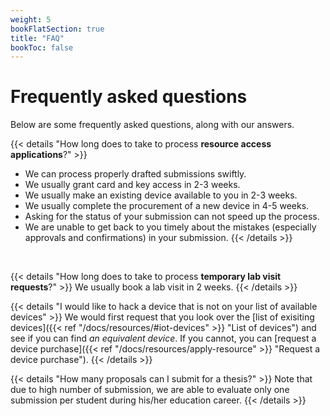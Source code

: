 ```yaml
---
weight: 5
bookFlatSection: true
title: "FAQ"
bookToc: false
---
```


# Frequently asked questions

Below are some frequently asked questions, along with our answers.

{{< details "How long does to take to process **resource access applications**?" >}}
<!-- **It depends.** We generally process proposals in four weeks. This can however change depending on the completeness of your proposal and the time of year. By following our [proposal template]({{< ref "/docs/thesis#submit-your-proposal" >}} "Proposal template") diligently you help us process your proposal quickly. -->
- We can process properly drafted submissions swiftly.
- We usually grant card and key access in 2-3 weeks.
- We usually make an existing device available to you in 2-3 weeks.
- We usually complete the procurement of a new device in 4-5 weeks.
- Asking for the status of your submission can not speed up the process.
- We are unable to get back to you timely about the mistakes (especially approvals and confirmations) in your submission.
{{< /details >}}
<br>

<!--
{{< details "How long does to take to process **thesis applications**?" >}}
{{< /details >}}
<br>
-->

{{< details "How long does to take to process **temporary lab visit requests**?" >}}
We usually book a lab visit in 2 weeks.
{{< /details >}}
<br>

{{< details "I would like to hack a device that is not on your list of available devices" >}}
We would first request that you look over the [list of exisiting devices]({{< ref "/docs/resources/#iot-devices" >}} "List of devices") and see if you can find *an equivalent device*. If you cannot, you can [request a device purchase]({{< ref "/docs/resources/apply-resource" >}} "Request a device purchase").
{{< /details >}}
<br>

{{< details "How many proposals can I submit for a thesis?" >}}
Note that due to high number of submission, we are able to evaluate only one submission per student during his/her education career.
{{< /details >}}
<br>